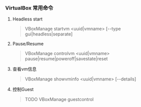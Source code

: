 ### VirtualBox 常用命令

1. Headless start

   > VBoxManage startvm <uuid|vmname> [--type gui|headless|separate]

2. Pause/Resume

   > VBoxManage controlvm <uuid|vmname> pause|resume|poweroff|savestate|reset

3. 查看vm信息

   > VBoxManage showvminfo <uuid|vmname> [--details]

4. 控制Guest

   > TODO VBoxManage guestcontrol 